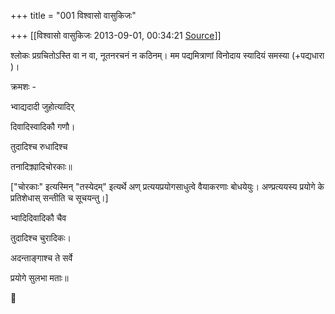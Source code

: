 +++
title = "001 विश्वासो वासुकिजः"

+++
[[विश्वासो वासुकिजः	2013-09-01, 00:34:21 [Source](https://groups.google.com/g/samskrita/c/jwYkXfZN_u8)]]



श्लोकः प्रग्रचितोऽस्ति वा न वा, नूतनरचनं न कठिनम्। मम पद्यमित्राणां विनोदाय स्यादियं समस्या (+पद्यधारा )।  

  

क्रमशः -

  

भ्वाद्यदादी जुहोत्यादिर्

दिवादिस्वादिकौ गणौ।

तुदादिश्च रुधादिश्च

तनादिक्र्यादिचोरकाः॥

  

\["चोरकाः" इत्यस्मिन् "तस्येदम्" इत्यर्थे अण् प्रत्ययप्रयोगसाधुत्वे वैयाकरणाः बोधयेयुः। अण्प्रत्ययस्य प्रयोगे के प्रतिशेधास् सन्तीति च सूचयन्तु।\]

  

भ्वादिदिवादिकौ चैव

तुदादिश्च चुरादिकः।

अदन्ताङ्गाश्च ते सर्वे

प्रयोगे सुलभा मताः॥



